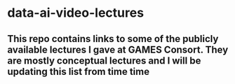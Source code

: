 # data-ai-video-lectures
## This repo contains links to some of the publicly available lectures I gave at GAMES Consort. They are mostly conceptual lectures and I will be updating this list from time time

